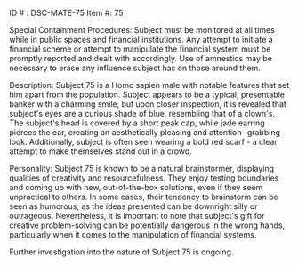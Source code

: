 ID # : DSC-MATE-75
Item #: 75

Special Containment Procedures:
Subject must be monitored at all times while in public spaces and financial institutions. Any attempt to initiate a financial scheme or attempt to manipulate the financial system must be promptly reported and dealt with accordingly. Use of amnestics may be necessary to erase any influence subject has on those around them.

Description:
Subject 75 is a Homo sapien male with notable features that set him apart from the population. Subject appears to be a typical, presentable banker with a charming smile, but upon closer inspection, it is revealed that subject's eyes are a curious shade of blue, resembling that of a clown's. The subject's head is covered by a short peak cap, while jade earring pierces the ear, creating an aesthetically pleasing and attention- grabbing look. Additionally, subject is often seen wearing a bold red scarf - a clear attempt to make themselves stand out in a crowd.

Personality:
Subject 75 is known to be a natural brainstormer, displaying qualities of creativity and resourcefulness. They enjoy testing boundaries and coming up with new, out-of-the-box solutions, even if they seem unpractical to others. In some cases, their tendency to brainstorm can be seen as humorous, as the ideas presented can be downright silly or outrageous. Nevertheless, it is important to note that subject's gift for creative problem-solving can be potentially dangerous in the wrong hands, particularly when it comes to the manipulation of financial systems.

Further investigation into the nature of Subject 75 is ongoing.